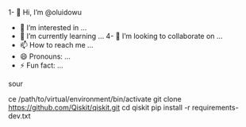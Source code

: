 1- 👋 Hi, I’m @oluidowu
- 👀 I’m interested in ...
- 🌱 I’m currently learning ...
4- 💞️ I’m looking to collaborate on ...
- 📫 How to reach me ...
- 😄 Pronouns: ...
- ⚡ Fun fact: ...

<!---
oluidowu/oluidowu is a ✨ special ✨ repository because its `README.md` (this file) appears on your GitHub profile.
You can click the Preview link to take a look at your changes.
--->sour
ce /path/to/virtual/environment/bin/activate
git clone https://github.com/Qiskit/qiskit.git
cd qiskit
pip install -r requirements-dev.txt



